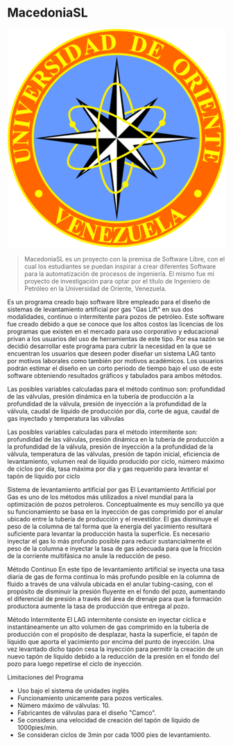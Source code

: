 # MacedoniaSL

<img src="img/udo.png" >

> MacedoniaSL es un proyecto con la premisa de Software Libre, con el cual los estudiantes se puedan inspirar a crear diferentes Software para la automatización de procesos de ingeniería. El mismo fue mi proyecto de investigación para optar por el título de Ingeniero de Petróleo en la Universidad de Oriente, Venezuela.

Es un programa creado bajo software libre empleado para el diseño de sistemas de levantamiento artificial por gas "Gas Lift" en sus dos modalidades, continuo o intermitente para pozos de petróleo. Este software fue creado debido a que se conoce que los altos costos las licencias de los programas que existen en el mercado para uso corporativo y educacional privan a los usuarios del uso de herramientas de este tipo. Por esa razón se decidió desarrollar este programa para cubrir la necesidad en la que se encuentran los usuarios que deseen poder diseñar un sistema LAG tanto por motivos laborales como también por motivos académicos. Los usuarios podrán estimar el diseño en un corto periodo de tiempo bajo el uso de este software obteniendo resultados gráficos y tabulados para ambos métodos.

Las posibles variables calculadas para el método continuo son: profundidad de las válvulas, presión dinámica en la tubería de producción a la profundidad de la válvula, presión de inyección a la profundidad de la válvula, caudal de líquido de producción por día, corte de agua, caudal de gas inyectado y temperatura las válvulas

Las posibles variables calculadas para el método intermitente son: profundidad de las válvulas, presión dinámica en la tubería de producción a la profundidad de la válvula, presión de inyección a la profundidad de la válvula, temperatura de las válvulas, presión de tapón inicial, eficiencia de levantamiento, volumen real de líquido producido por ciclo, número máximo de ciclos por día, tasa máxima por día y gas requerido para levantar el tapón de líquido por ciclo

Sistema de levantamiento artificial por gas
El Levantamiento Artificial por Gas es uno de los métodos más utilizados a nivel mundial para la optimización de pozos petroleros. Conceptualmente es muy sencillo ya que su funcionamiento se basa en la inyección de gas comprimido por el anular ubicado entre la tubería de producción y el revestidor. El gas disminuye el peso de la columna de tal forma que la energía del yacimiento resultará suficiente para levantar la producción hasta la superficie. Es necesario inyectar el gas lo más profundo posible para reducir sustancialmente el peso de la columna e inyectar la tasa de gas adecuada para que la fricción de la corriente multifásica no anule la reducción de peso.

Método Continuo
En este tipo de levantamiento artificial se inyecta una tasa diaria de gas de forma continua lo más profundo posible en la columna de fluido a través de una válvula ubicada en el anular tubing-casing, con el propósito de disminuir la presión fluyente en el fondo del pozo, aumentando el diferencial de presión a través del área de drenaje para que la formación productora aumente la tasa de producción que entrega al pozo.


Método Intermitente
El LAG intermitente consiste en inyectar cíclica e instantáneamente un alto volumen de gas comprimido en la tubería de producción con el propósito de desplazar, hasta la superficie, el tapón de líquido que aporta el yacimiento por encima del punto de inyección. Una vez levantado dicho tapón cesa la inyección para permitir la creación de un nuevo tapón de líquido debido a la reducción de la presión en el fondo del pozo para luego repetirse el ciclo de inyección.

Limitaciones del Programa
* Uso bajo el sistema de unidades inglés
* Funcionamiento unicamente para pozos verticales.
* Número máximo de válvulas: 10.
* Fabricantes de válvulas para el diseño "Camco".
* Se considera una velocidad de creación del tapón de líquido de 1000pies/min.
* Se consideran ciclos de 3min por cada 1000 pies de levantamiento.